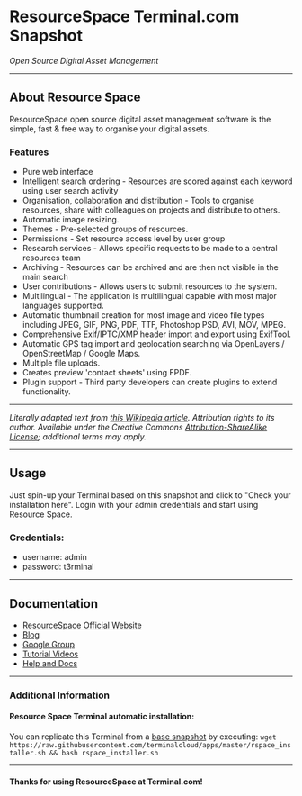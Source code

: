 # **ResourceSpace** Terminal.com Snapshot
*Open Source Digital Asset Management*

---

## About Resource Space
ResourceSpace open source digital asset management software is the simple, fast & free way to organise your digital assets.

### Features
- Pure web interface
- Intelligent search ordering - Resources are scored against each keyword using user search activity
- Organisation, collaboration and distribution - Tools to organise resources, share with colleagues on projects and distribute to others.
- Automatic image resizing.
- Themes - Pre-selected groups of resources.
- Permissions - Set resource access level by user group
- Research services - Allows specific requests to be made to a central resources team
- Archiving - Resources can be archived and are then not visible in the main search
- User contributions - Allows users to submit resources to the system.
- Multilingual - The application is multilingual capable with most major languages supported.
- Automatic thumbnail creation for most image and video file types including JPEG, GIF, PNG, PDF, TTF, Photoshop PSD, AVI, MOV, MPEG.
- Comprehensive Exif/IPTC/XMP header import and export using ExifTool.
- Automatic GPS tag import and geolocation searching via OpenLayers / OpenStreetMap / Google Maps.
- Multiple file uploads.
- Creates preview 'contact sheets' using FPDF.
- Plugin support - Third party developers can create plugins to extend functionality.

---

*Literally adapted text from [this Wikipedia article](http://en.wikipedia.org/wiki/ResourceSpace). Attribution rights to its author. Available under the Creative Commons [Attribution-ShareAlike License](http://en.wikipedia.org/wiki/Wikipedia:Text_of_Creative_Commons_Attribution-ShareAlike_3.0_Unported_License); additional terms may apply.*


---

## Usage

Just spin-up your Terminal based on this snapshot and click to "Check your installation here".
Login with your admin credentials and start using Resource Space.


### Credentials:

- username: admin
- password: t3rminal



---

## Documentation
- [ResourceSpace Official Website](http://www.resourcespace.org/)
- [Blog](http://www.resourcespace.org/blog)
- [Google Group](http://www.resourcespace.org/googlegroup)
- [Tutorial Videos](http://www.resourcespace.org/videos)
- [Help and Docs](http://www.resourcespace.org/help)

---


### Additional Information
#### Resource Space Terminal automatic installation:
You can replicate this Terminal from a [base snapshot](https://www.terminal.com/tiny/FzpHiTXG1K) by executing:
`wget https://raw.githubusercontent.com/terminalcloud/apps/master/rspace_installer.sh && bash rspace_installer.sh`


---

#### Thanks for using ResourceSpace at Terminal.com!

